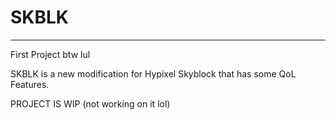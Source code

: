 # SKBLK
______________________________________________________________________
First Project btw lul

SKBLK is a new modification for Hypixel Skyblock that has some QoL Features.

PROJECT IS WIP (not working on it lol)
